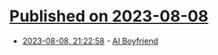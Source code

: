 # [Published on 2023-08-08](index.md)

* [2023-08-08, 21:22:58](https://lobste.rs/s/a32ppw/ai_boyfriend) - [AI Boyfriend](https://www.youtube.com/watch?v=KiPQdVC5RHU)
